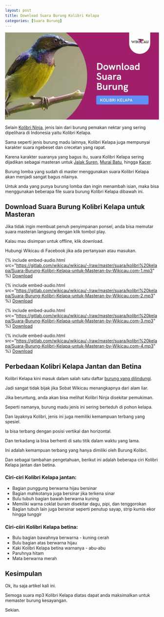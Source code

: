 ```yaml
---
layout: post
title: Download Suara Burung Kolibri Kelapa
categories: [Suara Burung]
---
```


![](/images/suara-burung-kolibri-kelapa.webp)

Selain [Kolibri Ninja](https://wikicau.com/cara-merawat-kolibri-ninja/), jenis lain dari burung pemakan nektar yang sering dipelihara di Indonesia yaitu Kolibri Kelapa.

Sama seperti jenis burung madu lainnya, Kolibri Kelapa juga mempunyai karakter suara ngebeset dan crecetan yang rapat.

Karena karakter suaranya yang bagus itu, suara Kolibri Kelapa sering dijadikan sebagai masteran untuk [Jalak Suren](https://wikicau.com/suara-burung-jalak-suren/), [Murai Batu](https://wikicau.com/suara-murai-batu/), hingga [Kacer](https://wikicau.com/suara-burung-kacer/).

Burung lomba yang sudah di master menggunakan suara Kolibri Kelapa akan menjadi sangat bagus nilainya.

Untuk anda yang punya burung lomba dan ingin menambah isian, maka bisa menggunakan beberapa file suara burung Kolibri Kelapa dibawah ini.

## Download Suara Burung Kolibri Kelapa untuk Masteran

Jika tidak ingin membuat penuh penyimpanan ponsel, anda bisa memutar suara masteran langsung dengan klik tombol play.

Kalau mau disimpan untuk offline, klik download.

Hubungi Wikicau di Facebook jika ada pertanyaan atau masukan.

{% include embed-audio.html src="https://gitlab.com/wikicau/wikicau/-/raw/master/suara/kolibri%20kelapa/Suara-Burung-Kolibri-Kelapa-untuk-Masteran-by-Wikicau.com-1.mp3" %}
[Download](https://bit.ly/2IxwFL2)

{% include embed-audio.html src="https://gitlab.com/wikicau/wikicau/-/raw/master/suara/kolibri%20kelapa/Suara-Burung-Kolibri-Kelapa-untuk-Masteran-by-Wikicau.com-2.mp3" %}
[Download](https://bit.ly/2KyoLDc)

{% include embed-audio.html src="https://gitlab.com/wikicau/wikicau/-/raw/master/suara/kolibri%20kelapa/Suara-Burung-Kolibri-Kelapa-untuk-Masteran-by-Wikicau.com-3.mp3" %}
[Download](https://bit.ly/2MWFzph)

{% include embed-audio.html src="https://gitlab.com/wikicau/wikicau/-/raw/master/suara/kolibri%20kelapa/Suara-Burung-Kolibri-Kelapa-untuk-Masteran-by-Wikicau.com-4.mp3" %}
[Download](https://bit.ly/2IYbAYV)

## Perbedaan Kolibri Kelapa Jantan dan Betina

Kolibri Kelapa kini masuk dalam salah satu daftar [burung yang dilindungi](https://wikicau.com/burung-langka/).

Jadi sangat tidak bijak jika Sobat Wikicau menangkapnya dari alam liar.

Jika beruntung, anda akan bisa melihat Kolibri Ninja disekitar pemukiman.

Seperti namanya, burung madu jenis ini sering berteduh di pohon kelapa.

Dan layaknya Kolibri, jenis ini juga memiliki kemampuan terbang yang spesiel.

Ia bisa terbang dengan posisi vertikal dan horizontal.

Dan terkadang ia bisa berhenti di satu titik dalam waktu yang lama.

Ini adalah kemampuan terbang yang hanya dimiliki oleh Burung Kolibri.

Dan sebagai tambahan pengetahuan, berikut ini adalah beberapa ciri Kolibri Kelapa jantan dan betina.

### Ciri-ciri Kolibri Kelapa jantan:

- Bagian punggung berwarna hijau bersinar
- Bagian mahkotanya juga bersinar jika terkena sinar
- Bulu tubuh bagian bawah berwarna kuning
- Memiliki warna coklat buram disekitar dagu, pipi, dan tenggorokan
- Bagian tubuh lain juga bersinar seperti penutup sayap, strip kumis ekor hingga tunggir

### Ciri-ciiri Kolibri Kelapa betina:

- Bulu bagian bawahnya berwarna - kuning cerah
- Bulu bagian atas berwarna hijau
- Kaki Kolibri Kelapa betina warnanya - abu-abu
- Paruhnya hitam
- Mata berwarna merah

## Kesimpulan

Ok, itu saja artikel kali ini.

Semoga suara mp3 Kolibri Kelapa diatas dapat anda maksimalkan untuk memaster burung kesayangan.

Sekian.